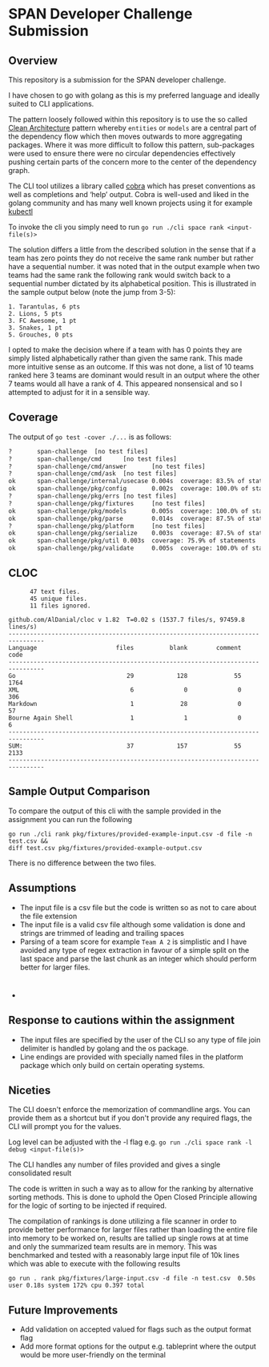 # SPAN Developer Challenge Submission

## Overview

This repository is a submission for the SPAN developer challenge.

I have chosen to go with golang as this is my preferred language and ideally suited to CLI applications.

The pattern loosely followed within this repository is to use the so called [Clean Architecture](https://blog.cleancoder.com/uncle-bob/2012/08/13/the-clean-architecture.html) pattern whereby `entities` or `models` are a central part of the dependency flow which then moves outwards to more aggregating packages. Where it was more difficult to follow this pattern, sub-packages were used to ensure there were no circular dependencies effectively pushing certain parts of the concern more to the center of the dependency graph.

The CLI tool utilizes a library called [cobra](https://github.com/spf13/cobra) which has preset conventions as well as completions and ‘help’ output. Cobra is well-used and liked in the golang community and has many well known projects using it for example [kubectl](https://github.com/kubernetes/kubectl/blob/master/go.mod#L27)

To invoke the cli you simply need to run `go run ./cli space rank <input-file(s)>`

The solution differs a little from the described solution in the sense that if a team has zero points they do not receive the same rank number but rather have a sequential number. it was noted that in the output example when two teams had the same rank the following rank would switch back to a sequential number dictated by its alphabetical position. This is illustrated in the sample output below (note the jump from 3-5):

```csv
1. Tarantulas, 6 pts
2. Lions, 5 pts
3. FC Awesome, 1 pt
3. Snakes, 1 pt
5. Grouches, 0 pts
```

I opted to make the decision where if a team with has 0 points they are simply listed alphabetically rather than given the same rank. This made more intuitive sense as an outcome. If this was not done, a list of 10 teams ranked here 3 teams are dominant would result in an output where the other 7 teams would all have a rank of 4. This appeared nonsensical and so I attempted to adjust for it in a sensible way.

## Coverage

The output of `go test -cover ./...` is as follows:

```bash
?       span-challenge  [no test files]
?       span-challenge/cmd      [no test files]
?       span-challenge/cmd/answer       [no test files]
?       span-challenge/cmd/ask  [no test files]
ok      span-challenge/internal/usecase 0.004s  coverage: 83.5% of statements
ok      span-challenge/pkg/config       0.002s  coverage: 100.0% of statements
?       span-challenge/pkg/errs [no test files]
?       span-challenge/pkg/fixtures     [no test files]
ok      span-challenge/pkg/models       0.005s  coverage: 100.0% of statements
ok      span-challenge/pkg/parse        0.014s  coverage: 87.5% of statements
?       span-challenge/pkg/platform     [no test files]
ok      span-challenge/pkg/serialize    0.003s  coverage: 87.5% of statements
ok      span-challenge/pkg/util 0.003s  coverage: 75.9% of statements
ok      span-challenge/pkg/validate     0.005s  coverage: 100.0% of statements

```

## CLOC
```shell
      47 text files.
      45 unique files.                              
      11 files ignored.

github.com/AlDanial/cloc v 1.82  T=0.02 s (1537.7 files/s, 97459.8 lines/s)
--------------------------------------------------------------------------------
Language                      files          blank        comment           code
--------------------------------------------------------------------------------
Go                               29            128             55           1764
XML                               6              0              0            306
Markdown                          1             28              0             57
Bourne Again Shell                1              1              0              6
--------------------------------------------------------------------------------
SUM:                             37            157             55           2133
--------------------------------------------------------------------------------

```

## Sample Output Comparison

To compare the output of this cli with the sample provided in the assignment you can run the following

```shell
go run ./cli rank pkg/fixtures/provided-example-input.csv -d file -n test.csv &&
diff test.csv pkg/fixtures/provided-example-output.csv
```

There is no difference between the two files.

## Assumptions

- The input file is a csv file but the code is written so as not to care about the file extension
- The input file is a valid csv file although some validation is done and strings are trimmed of leading and trailing spaces
- Parsing of a team score for example `Team A 2` is simplistic and I have avoided any type of regex extraction in favour of a simple split on the last space and parse the last chunk as an integer which should perform better for larger files.

#
- 
## Response to cautions within the assignment

- The input files are specified by the user of the CLI so any type of file join delimiter is handled by golang and the os package.
- Line endings are provided with specially named files in the platform package which only build on certain operating systems.

## Niceties

The CLI doesn't enforce the memorization of commandline args. You can provide them as a shortcut but if you don't provide any required flags, the CLI will prompt you for the values.

Log level can be adjusted with the -l flag e.g. `go run ./cli space rank -l debug <input-file(s)>`

The CLI handles any number of files provided and gives a single consolidated result

The code is written in such a way as to allow for the ranking by alternative sorting methods. This is done to uphold the Open Closed Principle allowing for the logic of sorting to be injected if required.

The compilation of rankings is done utilizing a file scanner in order to provide better performance for larger files rather than loading the entire file into memory to be worked on, results are tallied up single rows at at time and only the summarized team results are in memory. This was benchmarked and tested with a reasonably large input file of 10k lines which was able to execute with the following results

```shell
go run . rank pkg/fixtures/large-input.csv -d file -n test.csv  0.50s user 0.18s system 172% cpu 0.397 total
```

## Future Improvements

- Add validation on accepted valued for flags such as the output format flag
- Add more format options for the output e.g. tableprint where the output would be more user-friendly on the terminal
